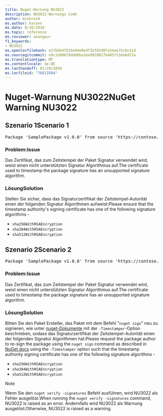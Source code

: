 ```yaml
---
title: Nuget-Warnung NU3022
description: NU3022-Warnungs Code
author: mishra14
ms.author: karann
ms.date: 8/16/2018
ms.topic: reference
ms.reviewer: anangaur
f1_keywords:
- NU3022
ms.openlocfilehash: e1fbbb47816e04e0edf3bf8190fa54ae75c8c41d
ms.sourcegitcommit: e9c1dd0679ddd8ba3ee992d817b405f13da0472a
ms.translationtype: MT
ms.contentlocale: de-DE
ms.lasthandoff: 01/29/2020
ms.locfileid: "76813584"
---
```

# <a name="nuget-warning-nu3022"></a><span data-ttu-id="934b0-103">Nuget-Warnung NU3022</span><span class="sxs-lookup"><span data-stu-id="934b0-103">NuGet Warning NU3022</span></span>

## <a name="scenario-1"></a><span data-ttu-id="934b0-104">Szenario 1</span><span class="sxs-lookup"><span data-stu-id="934b0-104">Scenario 1</span></span>

<pre>Package 'SamplePackage v1.0.0' from source 'https://contoso.com/index.json': The primary signature's timestamp certificate has an unsupported signature algorithm.</pre>

### <a name="issue"></a><span data-ttu-id="934b0-105">Problem:</span><span class="sxs-lookup"><span data-stu-id="934b0-105">Issue</span></span>

<span data-ttu-id="934b0-106">Das Zertifikat, das zum Zeitstempel der Paket Signatur verwendet wird, weist einen nicht unterstützten Signatur Algorithmus auf.</span><span class="sxs-lookup"><span data-stu-id="934b0-106">The certificate used to timestamp the package signature has an unsupported signature algorithm.</span></span>


### <a name="solution"></a><span data-ttu-id="934b0-107">Lösung</span><span class="sxs-lookup"><span data-stu-id="934b0-107">Solution</span></span>

<span data-ttu-id="934b0-108">Stellen Sie sicher, dass das Signaturzertifikat der Zeitstempel-Autorität einen der folgenden Signatur Algorithmen aufweist:</span><span class="sxs-lookup"><span data-stu-id="934b0-108">Please ensure that the timestamp authority's signing certificate has one of the following signature algorithms -</span></span> 
* `sha256WithRSAEncryption`
* `sha384WithRSAEncryption`
* `sha512WithRSAEncryption`



## <a name="scenario-2"></a><span data-ttu-id="934b0-109">Szenario 2</span><span class="sxs-lookup"><span data-stu-id="934b0-109">Scenario 2</span></span>

<pre>Package 'SamplePackage v1.0.0' from source 'https://contoso.com/index.json': The timestamp certificate has an unsupported signature algorithm (SHA1). The following algorithms are supported: SHA256RSA, SHA384RSA, SHA512RSA.</pre>

### <a name="issue"></a><span data-ttu-id="934b0-110">Problem:</span><span class="sxs-lookup"><span data-stu-id="934b0-110">Issue</span></span>

<span data-ttu-id="934b0-111">Das Zertifikat, das zum Zeitstempel der Paket Signatur verwendet wird, weist einen nicht unterstützten Signatur Algorithmus auf.</span><span class="sxs-lookup"><span data-stu-id="934b0-111">The certificate used to timestamp the package signature has an unsupported signature algorithm.</span></span>


### <a name="solution"></a><span data-ttu-id="934b0-112">Lösung</span><span class="sxs-lookup"><span data-stu-id="934b0-112">Solution</span></span>

<span data-ttu-id="934b0-113">Bitten Sie den Paket Ersteller, das Paket mit dem Befehl "`nuget sign`" neu zu signieren, wie unter [nuget-Dokumente](../../create-packages/sign-a-package.md) mit der `-Timestamper`-Option beschrieben, sodass das Signaturzertifikat der Zeitstempel-Autorität einen der folgenden Signatur Algorithmen hat:</span><span class="sxs-lookup"><span data-stu-id="934b0-113">Please request the package author to re-sign the package using the `nuget sign` command as described in [NuGet docs](../../create-packages/sign-a-package.md) using the `-Timestamper` option such that the timestamp authority signing certificate has one of the following signature algorithms -</span></span>
* `sha256WithRSAEncryption`
* `sha384WithRSAEncryption`
* `sha512WithRSAEncryption`


> [!Note]
> <span data-ttu-id="934b0-114">Wenn Sie den `nuget verify -signatures` Befehl ausführen, wird NU3022 als Fehler ausgelöst.</span><span class="sxs-lookup"><span data-stu-id="934b0-114">When running the `nuget verify -signatures` command, NU3022 is raised as an error.</span></span> <span data-ttu-id="934b0-115">Andernfalls wird NU3022 als Warnung ausgelöst.</span><span class="sxs-lookup"><span data-stu-id="934b0-115">Otherwise, NU3022 is raised as a warning.</span></span>
